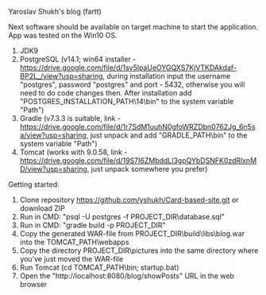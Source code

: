 Yaroslav Shukh's blog (fartt)

Next software should be available on target machine to start the application. 
App was tested on the Win10 OS. 

1. JDK9
2. PostgreSQL (v14.1; win64 installer - https://drive.google.com/file/d/1sv5lpaUeOYGQXS7KjVTKDAkdaf-BP2L_/view?usp=sharing, during installation input the username "postgres", password "postgres" and port - 5432, otherwise you will need to do code changes then. After installation add "POSTGRES_INSTALLATION_PATH\14\bin" to the system variable "Path")
3. Gradle (v7.3.3 is suitable, link - https://drive.google.com/file/d/1r7SdM1uuhN0gfoWRZDbn0762Jg_6n5sa/view?usp=sharing, just unpack and add "GRADLE_PATH\bin" to the system variable "Path")
4. Tomcat (works with 9.0.58, link - https://drive.google.com/file/d/19S7I6ZMbddLl3gpQYbDSNFK0zdRlxnMD/view?usp=sharing, just unpack somewhere you prefer)

Getting started:

1. Clone repository https://github.com/yshukh/Card-based-site.git or download ZIP
2. Run in CMD: "psql -U postgres -f PROJECT_DIR\database.sql"
3. Run in CMD: "gradle build -p PROJECT_DIR"
4. Copy the generated WAR-file from PROJECT_DIR\build\libs\blog.war into the TOMCAT_PATH\webapps
7. Copy the directory PROJECT_DIR\pictures into the same directory where you've just moved the WAR-file
8. Run Tomcat (cd TOMCAT_PATH\bin; startup.bat)
9. Open the "http://localhost:8080/blog/showPosts" URL in the web browser

